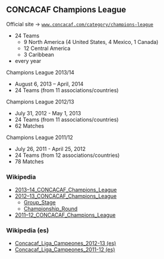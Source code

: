 
## CONCACAF Champions League

Official site -> [`www.concacaf.com/category/champions-league`](http://www.concacaf.com/category/champions-league)

- 24 Teams
    - 9 North America (4 United States, 4 Mexico, 1 Canada)
    - 12 Central America
    - 3 Caribbean
- every year


Champions League 2013/14

- August 6, 2013 – April, 2014
- 24 Teams (from 11 associations/countries)

Champions League 2012/13

- July 31, 2012 - May 1, 2013
- 24 Teams (from 11 associations/countries)
- 62 Matches

Champions League 2011/12

- July 26, 2011 - April 25, 2012
- 24 Teams  (from 12 associations/countries)
- 78 Matches



### Wikipedia

- [2013–14_CONCACAF_Champions_League](http://en.wikipedia.org/wiki/2013–14_CONCACAF_Champions_League)
- [2012–13_CONCACAF_Champions_League](http://en.wikipedia.org/wiki/2012–13_CONCACAF_Champions_League)
    - [Group_Stage](http://en.wikipedia.org/wiki/2012–13_CONCACAF_Champions_League_Group_Stage)
    - [Championship_Round](http://en.wikipedia.org/wiki/2012–13_CONCACAF_Champions_League_Championship_Round)
- [2011–12_CONCACAF_Champions_League](http://en.wikipedia.org/wiki/2011–12_CONCACAF_Champions_League)

### Wikipedia (es)

- [Concacaf_Liga_Campeones_2012-13 (es)](http://es.wikipedia.org/wiki/Concacaf_Liga_Campeones_2012-13)
- [Concacaf_Liga_Campeones_2011-12 (es)](http://es.wikipedia.org/wiki/Concacaf_Liga_Campeones_2011-12)

